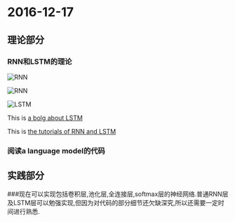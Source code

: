 # 2016-12-17

## 理论部分

### RNN和LSTM的理论

![RNN](/home/nick/Desktop/1.png)

![RNN](/home/nick/Desktop/2.png)

![LSTM](/home/nick/Desktop/3.png)

This is [a bolg about LSTM](http://colah.github.io/posts/2015-08-Understanding-LSTMs/)

This is [the tutorials of RNN and LSTM](http://www.wildml.com/2015/09/recurrent-neural-networks-tutorial-part-1-introduction-to-rnns/)

### 阅读a language model的代码

## 实践部分

###现在可以实现包括卷积层,池化层,全连接层,softmax层的神经网络.普通RNN层及LSTM层可以勉强实现,但因为对代码的部分细节还欠缺深究,所以还需要一定时间进行熟悉.
